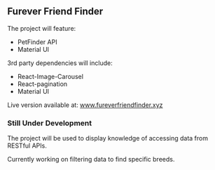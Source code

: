 
## Furever Friend Finder

The project will feature:

- PetFinder API
- Material UI

3rd party dependencies will include:

- React-Image-Carousel
- React-pagination
- Material UI

Live version available at: www.fureverfriendfinder.xyz

### Still Under Development

The project will be used to display knowledge of accessing data from RESTful APIs.

Currently working on filtering data to find specific breeds.

